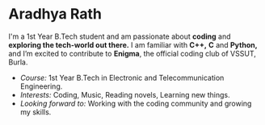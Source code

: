 # Aradhya Rath

I'm a 1st Year B.Tech student and am passionate about **coding** and **exploring the tech-world out there.** I am familiar with **C++,** **C** and **Python,** and I’m excited to contribute to **Enigma**, the official coding club of VSSUT, Burla.

- *Course:* 1st Year B.Tech in Electronic and Telecommunication Engineering.
- *Interests:* Coding, Music, Reading novels, Learning new things.
- *Looking forward to:* Working with the coding community and growing my skills. 

